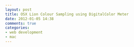 ```yaml
---
layout: post
title: OSX Lion Colour Sampling using DigitalColor Meter
date: 2012-01-05 14:38
comments: true
categories:
- web development
- mac
---
```



